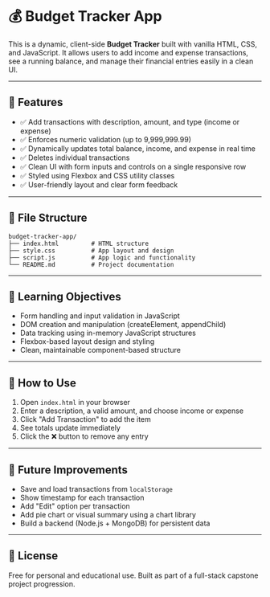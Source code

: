 # 💰 Budget Tracker App

This is a dynamic, client-side **Budget Tracker** built with vanilla HTML, CSS, and JavaScript. It allows users to add income and expense transactions, see a running balance, and manage their financial entries easily in a clean UI.

---

## 🚀 Features

- ✅ Add transactions with description, amount, and type (income or expense)
- ✅ Enforces numeric validation (up to 9,999,999.99)
- ✅ Dynamically updates total balance, income, and expense in real time
- ✅ Deletes individual transactions
- ✅ Clean UI with form inputs and controls on a single responsive row
- ✅ Styled using Flexbox and CSS utility classes
- ✅ User-friendly layout and clear form feedback

---

## 📁 File Structure

```
budget-tracker-app/
├── index.html         # HTML structure
├── style.css          # App layout and design
├── script.js          # App logic and functionality
└── README.md          # Project documentation
```

---

## 🧠 Learning Objectives

- Form handling and input validation in JavaScript
- DOM creation and manipulation (createElement, appendChild)
- Data tracking using in-memory JavaScript structures
- Flexbox-based layout design and styling
- Clean, maintainable component-based structure

---

## 🧩 How to Use

1. Open `index.html` in your browser
2. Enter a description, a valid amount, and choose income or expense
3. Click "Add Transaction" to add the item
4. See totals update immediately
5. Click the ❌ button to remove any entry

---

## 🔧 Future Improvements

- Save and load transactions from `localStorage`
- Show timestamp for each transaction
- Add "Edit" option per transaction
- Add pie chart or visual summary using a chart library
- Build a backend (Node.js + MongoDB) for persistent data

---

## 📄 License

Free for personal and educational use. Built as part of a full-stack capstone project progression.
